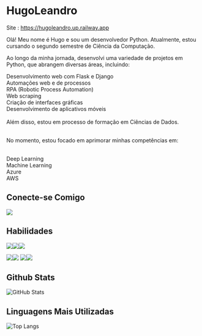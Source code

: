 # HugoLeandro
Site : https://hugoleandro.up.railway.app

Olá! Meu nome é Hugo e sou um desenvolvedor Python. Atualmente, estou cursando o segundo semestre de Ciência da Computação.

Ao longo da minha jornada, desenvolvi uma variedade de projetos em Python, que abrangem diversas áreas, incluindo:

Desenvolvimento web com Flask e Django<br>
Automações web e de processos<br>
RPA (Robotic Process Automation)<br>
Web scraping<br>
Criação de interfaces gráficas<br>
Desenvolvimento de aplicativos móveis<br><br>
Além disso, estou em processo de formação em Ciências de Dados.<br><br>

No momento, estou focado em aprimorar minhas competências em:<br><br>

Deep Learning<br>
Machine Learning<br>
Azure<br>
AWS<br>

## Conecte-se Comigo

<a href = "https://www.linkedin.com/in/hugo-leandro-85b229169/"><img src="https://img.shields.io/badge/LinkedIn-0077B5?style=for-the-badge&logo=linkedin&logoColor=white"></a>

## Habilidades

<img src="https://img.shields.io/badge/Python-14354C?style=for-the-badge&logo=python&logoColor=white" /><img src="https://img.shields.io/badge/Django-092E20?style=for-the-badge&logo=django&logoColor=white" /><img src="https://img.shields.io/badge/Flask-000000?style=for-the-badge&logo=flask&logoColor=white"  /> 

<img src="https://img.shields.io/badge/Selenium-43B02A?style=for-the-badge&logo=selenium&logoColor=white" /><img src="https://img.shields.io/badge/Kivy-009999?style=for-the-badge&logo=kivy&logoColor=white" />
<img src="https://img.shields.io/badge/Tkinter-0178BC?style=for-the-badge&logo=tkinter&logoColor=white" /><img src="https://img.shields.io/badge/PyAutoGUI-FF6F00?style=for-the-badge&logo=pyautogui&logoColor=white" />


## Github Stats

![GitHub Stats](https://github-readme-stats.vercel.app/api?username=HugoLeandro&theme=transparent&bg_color=000&border_color=30A3DC&show_icons=true&icon_color=30A3DC&title_color=E94D5F&text_color=FFF)

## Linguagens Mais Utilizadas

![Top Langs](https://github-readme-stats-git-masterrstaa-rickstaa.vercel.app/api/top-langs/?username=HugoLeandro&bg_color=000&border_color=30A3DC&title_color=E94D5F&text_color=FFF)

